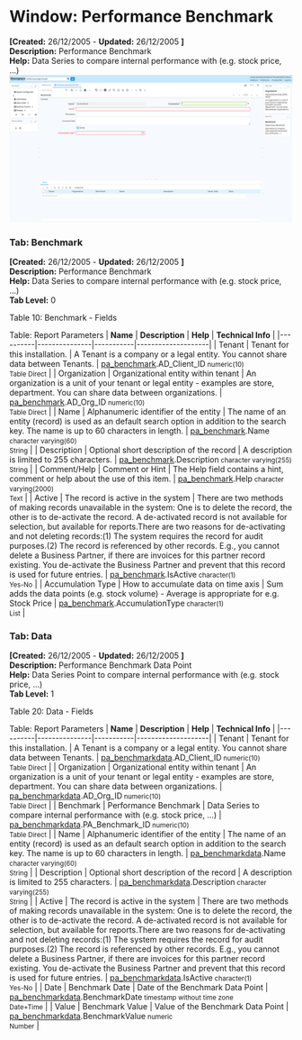 # Window: Performance Benchmark

**[Created:** 26/12/2005 - **Updated:** 26/12/2005 **]**  
**Description:** Performance Benchmark  
**Help:** Data Series to compare internal performance with (e.g. stock price, ...)  
![](/img/docs/manual/PerformanceBenchmark-Window_iDempiere_v12.0.0.png)

### Tab: Benchmark

**[Created:** 26/12/2005 - **Updated:** 26/12/2005 **]**   
**Description:** Performance Benchmark  
**Help:** Data Series to compare internal performance with (e.g. stock price, ...)  
**Tab Level:** 0

Table 10: Benchmark - Fields 

Table: Report Parameters
| **Name** | **Description** | **Help** | **Technical Info** |
|----------|---------------|-----------|--------------------|
| Tenant | Tenant for this installation. | A Tenant is a company or a legal entity. You cannot share data between Tenants. | [pa_benchmark](https://idempiere-schemaspy.muriloht.com/adempiere/tables/pa_benchmark.html).AD_Client_ID<small> numeric(10) <br/> Table Direct</small> | 
| Organization | Organizational entity within tenant | An organization is a unit of your tenant or legal entity - examples are store, department. You can share data between organizations. | [pa_benchmark](https://idempiere-schemaspy.muriloht.com/adempiere/tables/pa_benchmark.html).AD_Org_ID<small> numeric(10) <br/> Table Direct</small> | 
| Name | Alphanumeric identifier of the entity | The name of an entity (record) is used as an default search option in addition to the search key. The name is up to 60 characters in length. | [pa_benchmark](https://idempiere-schemaspy.muriloht.com/adempiere/tables/pa_benchmark.html).Name<small> character varying(60) <br/> String</small> | 
| Description | Optional short description of the record | A description is limited to 255 characters. | [pa_benchmark](https://idempiere-schemaspy.muriloht.com/adempiere/tables/pa_benchmark.html).Description<small> character varying(255) <br/> String</small> | 
| Comment/Help | Comment or Hint | The Help field contains a hint, comment or help about the use of this item. | [pa_benchmark](https://idempiere-schemaspy.muriloht.com/adempiere/tables/pa_benchmark.html).Help<small> character varying(2000) <br/> Text</small> | 
| Active | The record is active in the system | There are two methods of making records unavailable in the system: One is to delete the record, the other is to de-activate the record. A de-activated record is not available for selection, but available for reports.There are two reasons for de-activating and not deleting records:(1) The system requires the record for audit purposes.(2) The record is referenced by other records. E.g., you cannot delete a Business Partner, if there are invoices for this partner record existing. You de-activate the Business Partner and prevent that this record is used for future entries. | [pa_benchmark](https://idempiere-schemaspy.muriloht.com/adempiere/tables/pa_benchmark.html).IsActive<small> character(1) <br/> Yes-No</small> | 
| Accumulation Type | How to accumulate data on time axis | Sum adds the data points (e.g. stock volume) - Average is appropriate for e.g. Stock Price | [pa_benchmark](https://idempiere-schemaspy.muriloht.com/adempiere/tables/pa_benchmark.html).AccumulationType<small> character(1) <br/> List</small> | 


### Tab: Data

**[Created:** 26/12/2005 - **Updated:** 26/12/2005 **]**   
**Description:** Performance Benchmark Data Point  
**Help:** Data Series Point to compare internal performance with (e.g. stock price, ...)  
**Tab Level:** 1

Table 20: Data - Fields 

Table: Report Parameters
| **Name** | **Description** | **Help** | **Technical Info** |
|----------|---------------|-----------|--------------------|
| Tenant | Tenant for this installation. | A Tenant is a company or a legal entity. You cannot share data between Tenants. | [pa_benchmarkdata](https://idempiere-schemaspy.muriloht.com/adempiere/tables/pa_benchmarkdata.html).AD_Client_ID<small> numeric(10) <br/> Table Direct</small> | 
| Organization | Organizational entity within tenant | An organization is a unit of your tenant or legal entity - examples are store, department. You can share data between organizations. | [pa_benchmarkdata](https://idempiere-schemaspy.muriloht.com/adempiere/tables/pa_benchmarkdata.html).AD_Org_ID<small> numeric(10) <br/> Table Direct</small> | 
| Benchmark | Performance Benchmark | Data Series to compare internal performance with (e.g. stock price, ...) | [pa_benchmarkdata](https://idempiere-schemaspy.muriloht.com/adempiere/tables/pa_benchmarkdata.html).PA_Benchmark_ID<small> numeric(10) <br/> Table Direct</small> | 
| Name | Alphanumeric identifier of the entity | The name of an entity (record) is used as an default search option in addition to the search key. The name is up to 60 characters in length. | [pa_benchmarkdata](https://idempiere-schemaspy.muriloht.com/adempiere/tables/pa_benchmarkdata.html).Name<small> character varying(60) <br/> String</small> | 
| Description | Optional short description of the record | A description is limited to 255 characters. | [pa_benchmarkdata](https://idempiere-schemaspy.muriloht.com/adempiere/tables/pa_benchmarkdata.html).Description<small> character varying(255) <br/> String</small> | 
| Active | The record is active in the system | There are two methods of making records unavailable in the system: One is to delete the record, the other is to de-activate the record. A de-activated record is not available for selection, but available for reports.There are two reasons for de-activating and not deleting records:(1) The system requires the record for audit purposes.(2) The record is referenced by other records. E.g., you cannot delete a Business Partner, if there are invoices for this partner record existing. You de-activate the Business Partner and prevent that this record is used for future entries. | [pa_benchmarkdata](https://idempiere-schemaspy.muriloht.com/adempiere/tables/pa_benchmarkdata.html).IsActive<small> character(1) <br/> Yes-No</small> | 
| Date | Benchmark Date | Date of the Benchmark Data Point | [pa_benchmarkdata](https://idempiere-schemaspy.muriloht.com/adempiere/tables/pa_benchmarkdata.html).BenchmarkDate<small> timestamp without time zone <br/> Date+Time</small> | 
| Value | Benchmark Value | Value of the Benchmark Data Point | [pa_benchmarkdata](https://idempiere-schemaspy.muriloht.com/adempiere/tables/pa_benchmarkdata.html).BenchmarkValue<small> numeric <br/> Number</small> | 


